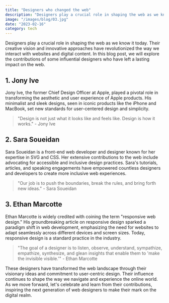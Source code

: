 ```yaml
---
title: "Designers who changed the web"
description: "Designers play a crucial role in shaping the web as we know it today"
image: "/images/blog/03.jpg"
date: "2023-02-16"
category: tech
---
```


Designers play a crucial role in shaping the web as we know it today. Their creative vision and innovative approaches have revolutionized the way we interact with websites and digital content. In this blog post, we will explore the contributions of some influential designers who have left a lasting impact on the web.

## 1. Jony Ive

Jony Ive, the former Chief Design Officer at Apple, played a pivotal role in transforming the aesthetic and user experience of Apple products. His minimalist and sleek designs, seen in iconic products like the iPhone and MacBook, set new standards for user-centered design and simplicity.

> "Design is not just what it looks like and feels like. Design is how it works." - Jony Ive

## 2. Sara Soueidan

Sara Soueidan is a front-end web developer and designer known for her expertise in SVG and CSS. Her extensive contributions to the web include advocating for accessible and inclusive design practices. Sara's tutorials, articles, and speaking engagements have empowered countless designers and developers to create more inclusive web experiences.

> "Our job is to push the boundaries, break the rules, and bring forth new ideas." - Sara Soueidan

## 3. Ethan Marcotte

Ethan Marcotte is widely credited with coining the term "responsive web design." His groundbreaking article on responsive design sparked a paradigm shift in web development, emphasizing the need for websites to adapt seamlessly across different devices and screen sizes. Today, responsive design is a standard practice in the industry.

> "The goal of a designer is to listen, observe, understand, sympathize, empathize, synthesize, and glean insights that enable them to 'make the invisible visible.'" - Ethan Marcotte

These designers have transformed the web landscape through their visionary ideas and commitment to user-centric design. Their influence continues to shape the way we navigate and experience the online world. As we move forward, let's celebrate and learn from their contributions, inspiring the next generation of web designers to make their mark on the digital realm.

